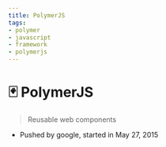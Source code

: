 ```yaml
---
title: PolymerJS
tags:
- polymer
- javascript
- framework
- polymerjs
---
```


# :black_joker: PolymerJS

<TagLinks />

> Reusable web components

* Pushed by google, started in May 27, 2015

<Dot code="digraph {
  node [fontsize=24, colorscheme=set312, style=filled]
  a [fillcolor=1]
  b [fillcolor=2]
  c [fillcolor=3]
  d [fillcolor=4]
  e [fillcolor=5]
  a -> b -> c -> d -> e }" />

<Footer />
